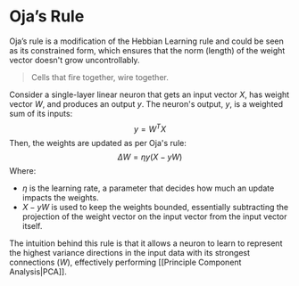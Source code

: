 
# Oja’s Rule

Oja’s rule is a modification of the Hebbian Learning rule and could be seen as its constrained form, which ensures that the norm (length) of the weight vector doesn't grow uncontrollably.

> Cells that fire together, wire together.

Consider a single-layer linear neuron that gets an input vector $X$, has weight vector $W$, and produces an output $y$. The neuron's output, $y$, is a weighted sum of its inputs:
$$
y = W^T X
$$
Then, the weights are updated as per Oja's rule:
$$
\Delta W = \eta y (X - yW)
$$
Where:
- $\eta$ is the learning rate, a parameter that decides how much an update impacts the weights.
- $X - yW$ is used to keep the weights bounded, essentially subtracting the projection of the weight vector on the input vector from the input vector itself.

The intuition behind this rule is that it allows a neuron to learn to represent the highest variance directions in the input data with its strongest connections ($W$), effectively performing [[Principle Component Analysis|PCA]].

